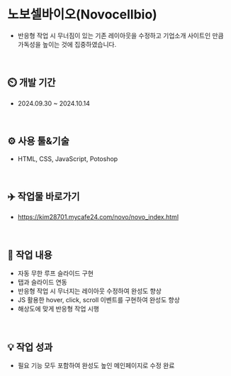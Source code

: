 # 노보셀바이오(Novocellbio)
- 반응형 작업 시 무너짐이 있는 기존 레이아웃을 수정하고 기업소개 사이트인 만큼 가독성을 높이는 것에 집중하였습니다.
<br>

## ⏲️ 개발 기간 
 - 2024.09.30 ~ 2024.10.14
<br>

## ⚙️ 사용 툴&기술
 - HTML, CSS, JavaScript, Potoshop
<br>

## ✈️ 작업물 바로가기
 - https://kim28701.mycafe24.com/novo/novo_index.html

<br>

## 📝 작업 내용
 - 자동 무한 루프 슬라이드 구현
 - 탭과 슬라이드 연동
 - 반응형 작업 시 무너지는 레이아웃 수정하여 완성도 향상
 - JS 활용한 hover, click, scroll 이벤트를 구현하여 완성도 향상
 - 해상도에 맞게 반응형 작업 시행
<br>

## 💡 작업 성과
 - 필요 기능 모두 포함하여 완성도 높인 메인페이지로 수정 완료
